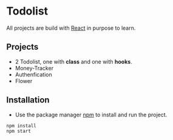 # Todolist

All projects are build with [React](https://github.com/facebook/create-react-app) in purpose to learn.

## Projects

- 2 Todolist, one with **class** and one with **hooks**.
- Money-Tracker
- Authenfication
- Flower

## Installation

- Use the package manager [npm](https://nodejs.org/en/) to install and run the project.

```bash
npm install
npm start
```
